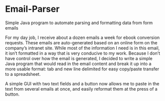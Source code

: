 # Email-Parser
Simple Java program to automate parsing and formatting data from form emails

For my day job, I receive about a dozen emails a week for ebook conversion requests. These emails are auto-generated based on an online form on the company’s intranet site. While most of the information I need is in this email, it isn’t formatted in a way that is very conducive to my work. Because I don’t have control over how the email is generated, I decided to write a simple Java program that would read in the email content and break it up into a more usable format: tab and new line delimited for easy copy/paste transfer to a spreadsheet.

A simple GUI with two text fields and a button now allows me to paste in the text from several emails at once, and easily reformat them at the press of a button.
